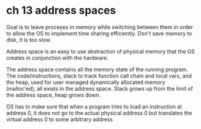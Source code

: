 # ch 13 address spaces

Goal is to leave proceses in memory while switching between them in order to allow the OS to implement time sharing efficiently. Don't save memory to disk, it is too slow.

Address space is an easy to use abstraction of physical memory that the OS creates in conjunction with the hardware.

The address space contains all the memory state of the running program. The code/instructions, stack to track function call chain and local vars, and the heap, used for user managed dynamically allocated memory (malloc'ed), all exists in the address space.  Stack grows up from the limit of the address space, heap grows down.

OS has to make sure that when a program tries to load an instruction at address 0, it does not go to the actual physical address 0 but translates the virtual address 0 to some arbitrary address
